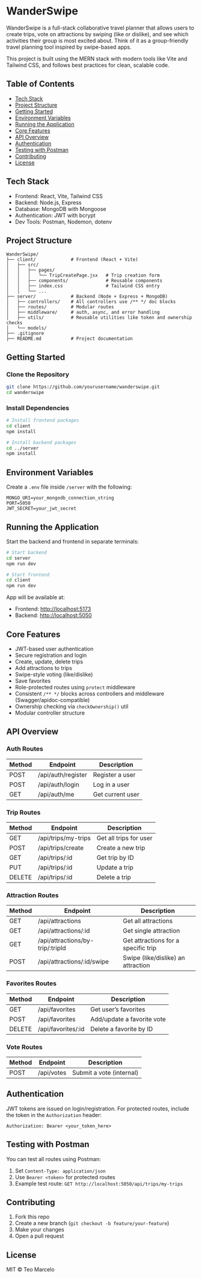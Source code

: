 # WanderSwipe

WanderSwipe is a full-stack collaborative travel planner that allows users to create trips, vote on attractions by swiping (like or dislike), and see which activities their group is most excited about. Think of it as a group-friendly travel planning tool inspired by swipe-based apps.

This project is built using the MERN stack with modern tools like Vite and Tailwind CSS, and follows best practices for clean, scalable code.

## Table of Contents

* [Tech Stack](#tech-stack)
* [Project Structure](#project-structure)
* [Getting Started](#getting-started)
* [Environment Variables](#environment-variables)
* [Running the Application](#running-the-application)
* [Core Features](#core-features)
* [API Overview](#api-overview)
* [Authentication](#authentication)
* [Testing with Postman](#testing-with-postman)
* [Contributing](#contributing)
* [License](#license)

## Tech Stack

* Frontend: React, Vite, Tailwind CSS
* Backend: Node.js, Express
* Database: MongoDB with Mongoose
* Authentication: JWT with bcrypt
* Dev Tools: Postman, Nodemon, dotenv

## Project Structure

```
WanderSwipe/
├── client/             # Frontend (React + Vite)
│   ├── src/
│   │   ├── pages/
│   │   │   └── TripCreatePage.jsx   # Trip creation form
│   │   ├── components/              # Reusable components
│   │   ├── index.css                # Tailwind CSS entry
│   │   └── ...
├── server/             # Backend (Node + Express + MongoDB)
│   ├── controllers/    # All controllers use /** */ doc blocks
│   ├── routes/         # Modular routes
│   ├── middleware/     # auth, async, and error handling
│   ├── utils/          # Reusable utilities like token and ownership checks
│   └── models/
├── .gitignore
├── README.md           # Project documentation
```

## Getting Started

### Clone the Repository

```bash
git clone https://github.com/yourusername/wanderswipe.git
cd wanderswipe
```

### Install Dependencies

```bash
# Install frontend packages
cd client
npm install

# Install backend packages
cd ../server
npm install
```

## Environment Variables

Create a `.env` file inside `/server` with the following:

```
MONGO_URI=your_mongodb_connection_string
PORT=5050
JWT_SECRET=your_jwt_secret
```

## Running the Application

Start the backend and frontend in separate terminals:

```bash
# Start backend
cd server
npm run dev
```

```bash
# Start frontend
cd client
npm run dev
```

App will be available at:

* Frontend: [http://localhost:5173](http://localhost:5173)
* Backend: [http://localhost:5050](http://localhost:5050)

## Core Features

* JWT-based user authentication
* Secure registration and login
* Create, update, delete trips
* Add attractions to trips
* Swipe-style voting (like/dislike)
* Save favorites
* Role-protected routes using `protect` middleware
* Consistent `/** */` blocks across controllers and middleware (Swagger/apidoc-compatible)
* Ownership checking via `checkOwnership()` util
* Modular controller structure

## API Overview

### Auth Routes

| Method | Endpoint           | Description      |
| ------ | ------------------ | ---------------- |
| POST   | /api/auth/register | Register a user  |
| POST   | /api/auth/login    | Log in a user    |
| GET    | /api/auth/me       | Get current user |

### Trip Routes

| Method | Endpoint            | Description            |
| ------ | ------------------- | ---------------------- |
| GET    | /api/trips/my-trips | Get all trips for user |
| POST   | /api/trips/create   | Create a new trip      |
| GET    | /api/trips/\:id     | Get trip by ID         |
| PUT    | /api/trips/\:id     | Update a trip          |
| DELETE | /api/trips/\:id     | Delete a trip          |

### Attraction Routes

| Method | Endpoint                          | Description                         |
| ------ | --------------------------------- | ----------------------------------- |
| GET    | /api/attractions                  | Get all attractions                 |
| GET    | /api/attractions/\:id             | Get single attraction               |
| GET    | /api/attractions/by-trip/\:tripId | Get attractions for a specific trip |
| POST   | /api/attractions/\:id/swipe       | Swipe (like/dislike) an attraction  |

### Favorites Routes

| Method | Endpoint            | Description                |
| ------ | ------------------- | -------------------------- |
| GET    | /api/favorites      | Get user’s favorites       |
| POST   | /api/favorites      | Add/update a favorite vote |
| DELETE | /api/favorites/\:id | Delete a favorite by ID    |

### Vote Routes

| Method | Endpoint   | Description              |
| ------ | ---------- | ------------------------ |
| POST   | /api/votes | Submit a vote (internal) |

## Authentication

JWT tokens are issued on login/registration. For protected routes, include the token in the `Authorization` header:

```
Authorization: Bearer <your_token_here>
```

## Testing with Postman

You can test all routes using Postman:

1. Set `Content-Type: application/json`
2. Use `Bearer <token>` for protected routes
3. Example test route: `GET http://localhost:5050/api/trips/my-trips`

## Contributing

1. Fork this repo
2. Create a new branch (`git checkout -b feature/your-feature`)
3. Make your changes
4. Open a pull request

## License

MIT © Teo Marcelo
